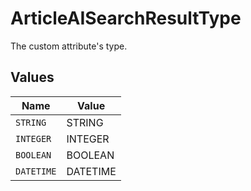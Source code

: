 # ArticleAISearchResultType

The custom attribute's type.


## Values

| Name       | Value      |
| ---------- | ---------- |
| `STRING`   | STRING     |
| `INTEGER`  | INTEGER    |
| `BOOLEAN`  | BOOLEAN    |
| `DATETIME` | DATETIME   |